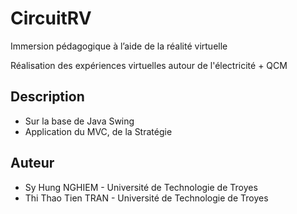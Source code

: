# CircuitRV
Immersion pédagogique à l’aide de la réalité virtuelle

Réalisation des expériences virtuelles autour de l'électricité + QCM

## Description
* Sur la base de Java Swing
* Application du MVC, de la Stratégie

## Auteur
* Sy Hung NGHIEM - Université de Technologie de Troyes
* Thi Thao Tien TRAN - Université de Technologie de Troyes
